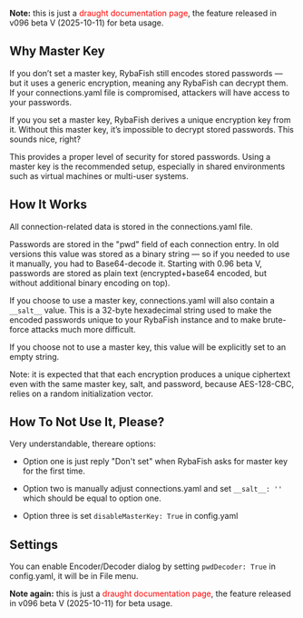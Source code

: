 
**Note:** this is just a <span style="color:red">draught documentation page</span>, the feature released in v096 beta V (2025-10-11) for beta usage.

## Why Master Key

If you don’t set a master key, RybaFish still encodes stored passwords — but it uses a generic encryption, meaning any RybaFish can decrypt them. If your connections.yaml file is compromised, attackers will have access to your passwords.

If you you set a master key, RybaFish derives a unique encryption key from it. Without this master key, it’s impossible to decrypt stored passwords. This sounds nice, right?

This provides a proper level of security for stored passwords. Using a master key is the recommended setup, especially in shared environments such as virtual machines or multi-user systems.

## How It Works

All connection-related data is stored in the connections.yaml file.

Passwords are stored in the "pwd" field of each connection entry.
In old versions this value was stored as a binary string — so if you needed to use it manually, you had to Base64-decode it.
Starting with 0.96 beta V, passwords are stored as plain text (encrypted+base64 encoded, but without additional binary encoding on top).

If you choose to use a master key, connections.yaml will also contain a `__salt__` value.
This is a 32-byte hexadecimal string used to make the encoded passwords unique to your RybaFish instance and to make brute-force attacks much more difficult.

If you choose not to use a master key, this value will be explicitly set to an empty string.

Note: it is expected that that each encryption produces a unique ciphertext even with the same master key, salt, and password, because AES-128-CBC, relies on a random initialization vector.

## How To Not Use It, Please?

Very understandable, thereare options: 

* Option one is just reply "Don't set" when RybaFish asks for master key for the first time.

* Option two is manually adjust connections.yaml and set `__salt__: ''` which should be equal to option one.

* Option three is set `disableMasterKey: True` in config.yaml

## Settings
You can enable Encoder/Decoder dialog by setting `pwdDecoder: True` in config.yaml, it will be in File menu.

**Note again:** this is just a <span style="color:red">draught documentation page</span>, the feature released in v096 beta V (2025-10-11) for beta usage.
